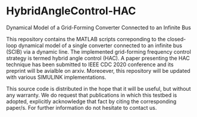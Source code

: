 # HybridAngleControl-HAC
Dynamical Model of a Grid-Forming Converter Connected to an Infinite Bus

This repository contains the MATLAB scripts correponding to the closed-loop dynamical model of a single converter connected to an infinite bus (SCIB) via a dynamic line. The implemented grid-forming frequency control strategy is termed hybrid angle control (HAC). A paper presenting the HAC technique has been submitted to IEEE CDC 2020 conference and its preprint will be avialble on arxiv. Moreoever, this repository will be updated with various SIMULINK implementations.

This source code is distributed in the hope that it will be useful, but without any warranty.
We do request that publications in which this testbed is adopted, explicitly acknowledge that fact by citing the corresponding paper/s.
For further information do not hesitate to contact us.  

